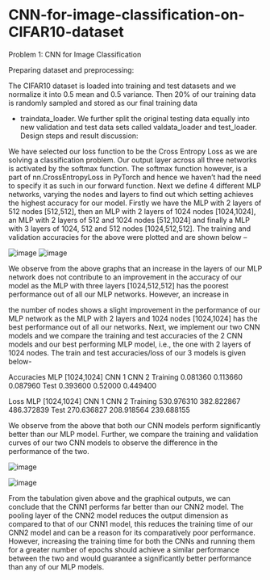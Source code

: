 # CNN-for-image-classification-on-CIFAR10-dataset
Problem 1: CNN for Image Classification

Preparing dataset and preprocessing:

The CIFAR10 dataset is loaded into training and test datasets and we normalize it into 0.5 mean and
0.5	variance. Then 20% of our training data is randomly sampled and stored as our final training data
- traindata_loader. We further split the original testing data equally into new validation and test data sets called valdata_loader and test_loader.
Design steps and result discussion:

We have selected our loss function to be the Cross Entropy Loss as we are solving a classification problem. Our output layer across all three networks is activated by the softmax function. The softmax function however, is a part of nn.CrossEntropyLoss in PyTorch and hence we haven’t had the need to specify it as such in our forward function.
Next we define 4 different MLP networks, varying the nodes and layers to find out which setting achieves the highest accuracy for our model. Firstly we have the MLP with 2 layers of 512 nodes [512,512], then an MLP with 2 layers of 1024 nodes [1024,1024], an MLP with 2 layers of 512 and
1024 nodes [512,1024] and finally a MLP with 3 layers of 1024, 512 and 512 nodes [1024,512,512]. The training and validation accuracies for the above were plotted and are shown below –

![image](https://user-images.githubusercontent.com/62597096/187311249-40bcbd44-4515-4423-b436-cdedd4528799.png)
![image](https://user-images.githubusercontent.com/62597096/187311313-f13b805b-cb4b-45cc-9bbb-84ec1c6a865c.png)



We observe from the above graphs that an increase in the layers of our MLP network does not contribute to an improvement in the accuracy of our model as the MLP with three layers [1024,512,512] has the poorest performance out of all our MLP networks. However, an increase in
 
the number of nodes shows a slight improvement in the performance of our MLP network as the MLP with 2 layers and 1024 nodes [1024,1024] has the best performance out of all our networks.
Next, we implement our two CNN models and we compare the training and test accuracies of the 2 CNN models and our best performing MLP model, i.e., the one with 2 layers of 1024 nodes. The train and test accuracies/loss of our 3 models is given below-

Accuracies	MLP [1024,1024]	CNN 1	CNN 2
Training	0.081360	0.113660	0.087960
Test	0.393600	0.52000	0.449400


Loss	MLP [1024,1024]	CNN 1	CNN 2
Training	530.976310	382.822867	486.372839
Test	270.636827	208.918564	239.688155

We observe from the above that both our CNN models perform significantly better than our MLP model. Further, we compare the training and validation curves of our two CNN models to observe the difference in the performance of the two.

![image](https://user-images.githubusercontent.com/62597096/187311336-932d6468-9c5d-41c6-a801-83460c0ca152.png)

![image](https://user-images.githubusercontent.com/62597096/187311346-db20188b-1937-47dc-a405-dcb07a134ed5.png)


From the tabulation given above and the graphical outputs, we can conclude that the CNN1 performs far better than our CNN2 model. The pooling layer of the CNN2 model reduces the output dimension as compared to that of our CNN1 model, this reduces the training time of our CNN2 model and can be a reason for its comparatively poor performance. However, increasing the training time for both the CNNs and running them for a greater number of epochs should achieve a similar performance between the two and would guarantee a significantly better performance than any of our MLP models.
